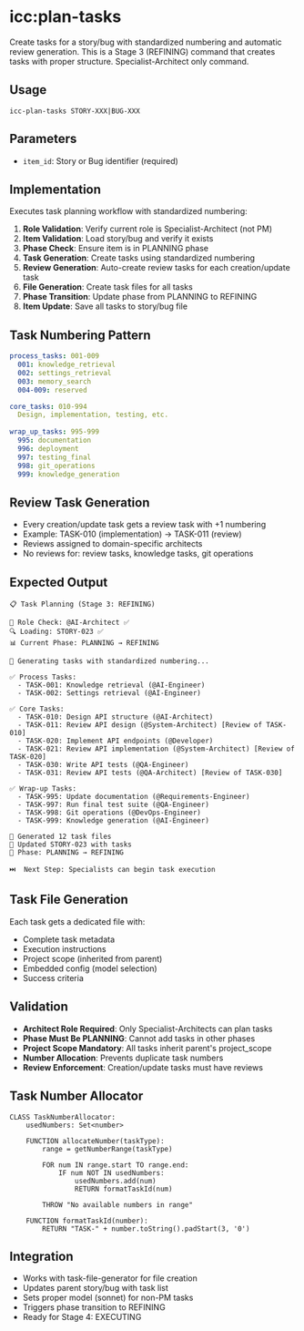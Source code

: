 # icc:plan-tasks

Create tasks for a story/bug with standardized numbering and automatic review generation. This is a Stage 3 (REFINING) command that creates tasks with proper structure. Specialist-Architect only command.

## Usage
```
icc-plan-tasks STORY-XXX|BUG-XXX
```

## Parameters
- `item_id`: Story or Bug identifier (required)

## Implementation
Executes task planning workflow with standardized numbering:

1. **Role Validation**: Verify current role is Specialist-Architect (not PM)
2. **Item Validation**: Load story/bug and verify it exists
3. **Phase Check**: Ensure item is in PLANNING phase
4. **Task Generation**: Create tasks using standardized numbering
5. **Review Generation**: Auto-create review tasks for each creation/update task
6. **File Generation**: Create task files for all tasks
7. **Phase Transition**: Update phase from PLANNING to REFINING
8. **Item Update**: Save all tasks to story/bug file

## Task Numbering Pattern
```yaml
process_tasks: 001-009
  001: knowledge_retrieval
  002: settings_retrieval
  003: memory_search
  004-009: reserved

core_tasks: 010-994
  Design, implementation, testing, etc.
  
wrap_up_tasks: 995-999
  995: documentation
  996: deployment
  997: testing_final
  998: git_operations
  999: knowledge_generation
```

## Review Task Generation
- Every creation/update task gets a review task with +1 numbering
- Example: TASK-010 (implementation) → TASK-011 (review)
- Reviews assigned to domain-specific architects
- No reviews for: review tasks, knowledge tasks, git operations

## Expected Output
```
📋 Task Planning (Stage 3: REFINING)

🔐 Role Check: @AI-Architect ✅
🔍 Loading: STORY-023 ✅
📊 Current Phase: PLANNING → REFINING

🔢 Generating tasks with standardized numbering...

✅ Process Tasks:
  - TASK-001: Knowledge retrieval (@AI-Engineer)
  - TASK-002: Settings retrieval (@AI-Engineer)

✅ Core Tasks:
  - TASK-010: Design API structure (@AI-Architect)
  - TASK-011: Review API design (@System-Architect) [Review of TASK-010]
  - TASK-020: Implement API endpoints (@Developer)
  - TASK-021: Review API implementation (@System-Architect) [Review of TASK-020]
  - TASK-030: Write API tests (@QA-Engineer)
  - TASK-031: Review API tests (@QA-Architect) [Review of TASK-030]

✅ Wrap-up Tasks:
  - TASK-995: Update documentation (@Requirements-Engineer)
  - TASK-997: Run final test suite (@QA-Engineer)
  - TASK-998: Git operations (@DevOps-Engineer)
  - TASK-999: Knowledge generation (@AI-Engineer)

📁 Generated 12 task files
📝 Updated STORY-023 with tasks
🎯 Phase: PLANNING → REFINING

⏭️  Next Step: Specialists can begin task execution
```

## Task File Generation
Each task gets a dedicated file with:
- Complete task metadata
- Execution instructions
- Project scope (inherited from parent)
- Embedded config (model selection)
- Success criteria

## Validation
- **Architect Role Required**: Only Specialist-Architects can plan tasks
- **Phase Must Be PLANNING**: Cannot add tasks in other phases
- **Project Scope Mandatory**: All tasks inherit parent's project_scope
- **Number Allocation**: Prevents duplicate task numbers
- **Review Enforcement**: Creation/update tasks must have reviews

## Task Number Allocator
```pseudocode
CLASS TaskNumberAllocator:
    usedNumbers: Set<number>
    
    FUNCTION allocateNumber(taskType):
        range = getNumberRange(taskType)
        
        FOR num IN range.start TO range.end:
            IF num NOT IN usedNumbers:
                usedNumbers.add(num)
                RETURN formatTaskId(num)
        
        THROW "No available numbers in range"
    
    FUNCTION formatTaskId(number):
        RETURN "TASK-" + number.toString().padStart(3, '0')
```

## Integration
- Works with task-file-generator for file creation
- Updates parent story/bug with task list
- Sets proper model (sonnet) for non-PM tasks
- Triggers phase transition to REFINING
- Ready for Stage 4: EXECUTING